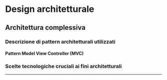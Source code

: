 # Design architetturale

## Architettura complessiva

### Descrizione di pattern architetturali utilizzati

#### Pattern Model View Controller (MVC)

### Scelte tecnologiche cruciali ai fini architetturali
<!-- NOTA: opzionalmente -->

---